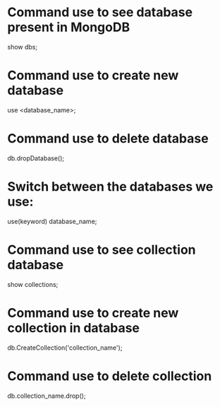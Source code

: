 # Command use to see database present in MongoDB

show dbs;

# Command use to create new database

use <database_name>;

# Command use to delete database

db.dropDatabase();

# Switch between the databases we use:

use(keyword) database_name;

# Command use to see collection database

show collections;

# Command use to create new collection in database

db.CreateCollection('collection_name');

# Command use to delete collection

db.collection_name.drop();
